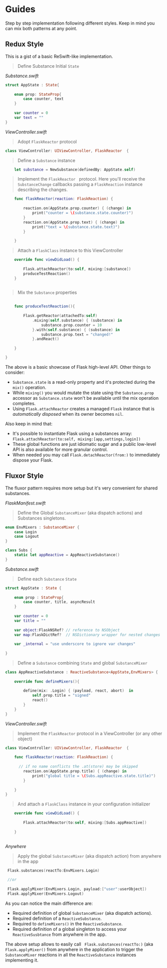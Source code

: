 # Guides

Step by step implementation following different styles. Keep in mind you can mix both patterns at any point.


## Redux Style

This is a gist of a basic ReSwift-like implementation. 

>Define Substance Initial `State`


*Substance.swift*

```swift
struct AppState : State{
    
    enum prop: StateProp{
        case counter, text
    }
    
    var counter = 0
    var text = ""
}
```

*ViewController.swift*

> Adopt `FlaskReactor` protocol

```swift
class ViewController: UIViewController, FlaskReactor  {
```

> Define a `Substance` instance

  
```swift  
    let substance = NewSubstance(definedBy: AppState.self)
```

> Implement the `FlaskReactor ` protocol. Here you'll receive the `SubstanceChange` callbacks passing a `FlaskReaction` instance describing the changes.

```swift    
    func flaskReactor(reaction: FlaskReaction) {
        
        reaction.on(AppState.prop.counter) { (change) in
            print("counter = \(substance.state.counter)")
        }
        reaction.on(AppState.prop.text) { (change) in
            print("text = \(substance.state.text)")
        }
        
    }

```

> Attach a `FlaskClass` instance to this ViewController

```swift    
    override func viewDidLoad() {
        
        Flask.attachReactor(to:self, mixing:[substance])
        produceTestReaction()
    }
    
```

> Mix the `Substance` properties


```swift      
    
    func produceTestReaction(){
        
        Flask.getReactor(attachedTo:self)
            .mixing(self.substance) { (substance) in
                substance.prop.counter = 10
            }.with(self.substance) { (substance) in
                substance.prop.text = "changed!"
            }.andReact()
        
    }

}
```
The above is a basic showcase of Flask high-level API. Other things to consider:

* `Substance.state` is a read-only property and it's protected during the `mix()` operation.
* While `mixing()` you would mutate the state using the `Substance.prop` accessor as `Substance.state` won't be available until the mix operation completes.
* Using `Flask.attachReactor` creates a managed `Flask` instance that is *automatically disposed* when its owner becomes `nil`.  

Also keep in mind that:
 
* It's possible to instantiate Flask using a substances array: `Flask.attachReactor(to:self, mixing:[app,settings,login])`
* These global functions are just idiomatic sugar and a  public low-level API is also available for more granular control.
* When needed you may call `Flask.detachReactor(from:)` to immediately dispose your Flask.

## Fluxor Style

The fluxor pattern requires more setup but it's very convenient for shared substances.

*FlaskManifest.swift*
> Define the Global `SubstanceMixer` (aka dispatch actions) and Substances singletons.


```swift
enum EnvMixers : SubstanceMixer {
    case Login
    case Logout
}

class Subs {
    static let appReactive = AppReactiveSubstance()
}

```

*Substance.swift*
> Define each `Substance` `State`

```swift
struct AppState : State {
    
    enum prop : StateProp{
        case counter, title, asyncResult
    }
    
    var counter = 0
    var title = ""
    
    var object:FlaskNSRef? // reference to NSObject
    var map:FlaskDictRef?  // NSDictionary wrapper for nested changes
    
    var _internal = "use underscore to ignore var changes"
    
}
```

> Define a `Substance` combining `State` and global `SubstanceMixer`

```swift
class AppReactiveSubstance : ReactiveSubstance<AppState,EnvMixers> {
    
    override func defineMixers(){
        
        define(mix: .Login) { (payload, react, abort)  in
            self.prop.title = "signed"
            react()
        }
    }  
}

```
*ViewController.swift*
> Implement the `FlaskReactor` protocol in a ViewController (or any other object)

```swift
class ViewController: UIViewController, FlaskReactor  {
       
    func flaskReactor(reaction: FlaskReaction) {
             
      // if no name conflicts the .at(store) may be skipped
        reaction.on(AppState.prop.title) { (change) in
            print("global title = \(Subs.appReactive.state.title)")
        }
        
    }
}
```

> And attach a `FlaskClass` instance in your configuration initializer 

```swift    
    override func viewDidLoad() {
        
        Flask.attachReactor(to:self, mixing:[Subs.appReactive])
      
    }
    
```

*Anywhere*
> Apply the global `SubstanceMixer` (aka dispatch action) from anywhere in the app

```swift
 Flask.substances(reactTo:EnvMixers.Login)
 
 //or
 
 Flask.applyMixer(EnvMixers.Login, payload:["user":userObject])
 Flask.applyMixer(EnvMixers.Logout)
```
As you can notice the main difference are:

* Required definition of global `SubstanceMixer` (aka dispatch actions).
* Required definition of a `ReactiveSubstance`.
* Required to `defineMixers()` in the `ReactiveSubstance`.
* Required definition of a global singleton to access your `ReactiveSusbtance` from anywhere in the app.

The above setup allows to easily call ` Flask.substances(reactTo:)` (aka ` Flask.applyMixer()`  from anywhere in the application to trigger the `SubstanceMixer` reactions in all the `ReactiveSubstance` instances implementing it.

